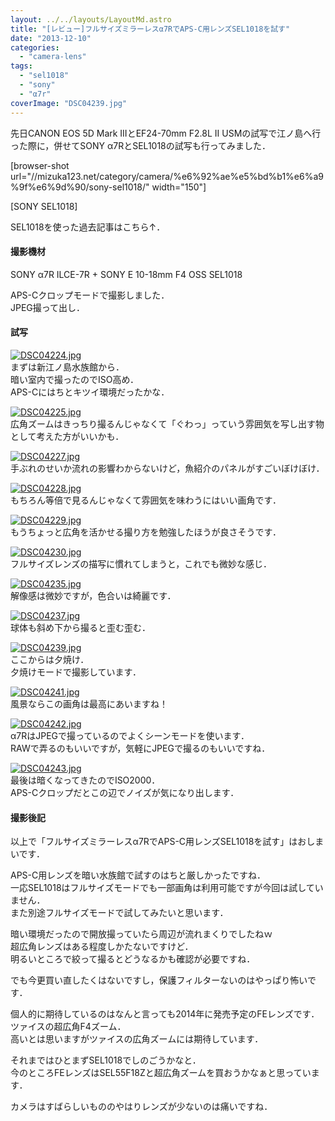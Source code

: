 ```yaml
---
layout: ../../layouts/LayoutMd.astro
title: "[レビュー]フルサイズミラーレスα7RでAPS-C用レンズSEL1018を試す"
date: "2013-12-10"
categories: 
  - "camera-lens"
tags: 
  - "sel1018"
  - "sony"
  - "α7r"
coverImage: "DSC04239.jpg"
---
```


先日CANON EOS 5D Mark IIIとEF24-70mm F2.8L II USMの試写で江ノ島へ行った際に，併せてSONY α7RとSEL1018の試写も行ってみました．

\[browser-shot url="//mizuka123.net/category/camera/%e6%92%ae%e5%bd%b1%e6%a9%9f%e6%9d%90/sony-sel1018/" width="150"\]

[SONY SEL1018]

SEL1018を使った過去記事はこちら↑．

#### 撮影機材

SONY α7R ILCE-7R + SONY E 10-18mm F4 OSS SEL1018

APS-Cクロップモードで撮影しました．  
JPEG撮って出し．

#### 試写

[![DSC04224.jpg](/archive/images/11262246655_592500d7ff_b.jpg)](http://www.flickr.com/photos/67522130@N08/11262246655/ "DSC04224.jpg")  
まずは新江ノ島水族館から．  
暗い室内で撮ったのでISO高め．  
APS-Cにはちとキツイ環境だったかな．

[![DSC04225.jpg](/archive/images/11262249845_1c443e5898_b.jpg)](http://www.flickr.com/photos/67522130@N08/11262249845/ "DSC04225.jpg")  
広角ズームはきっちり撮るんじゃなくて「ぐわっ」っていう雰囲気を写し出す物として考えた方がいいかも．

[![DSC04227.jpg](/archive/images/11262297144_5bd421be09_b.jpg)](http://www.flickr.com/photos/67522130@N08/11262297144/ "DSC04227.jpg")  
手ぶれのせいか流れの影響わからないけど，魚紹介のパネルがすごいぼけぼけ．


[![DSC04228.jpg](/archive/images/11262300534_0b52d931fa_b.jpg)](http://www.flickr.com/photos/67522130@N08/11262300534/ "DSC04228.jpg")  
もちろん等倍で見るんじゃなくて雰囲気を味わうにはいい画角です．

[![DSC04229.jpg](/archive/images/11262303054_e38196869e_b.jpg)](http://www.flickr.com/photos/67522130@N08/11262303054/ "DSC04229.jpg")  
もうちょっと広角を活かせる撮り方を勉強したほうが良さそうです．

[![DSC04230.jpg](/archive/images/11262305864_fd2798fed7_b.jpg)](http://www.flickr.com/photos/67522130@N08/11262305864/ "DSC04230.jpg")  
フルサイズレンズの描写に慣れてしまうと，これでも微妙な感じ．

[![DSC04235.jpg](/archive/images/11262263295_5a18014b9f_b.jpg)](http://www.flickr.com/photos/67522130@N08/11262263295/ "DSC04235.jpg")  
解像感は微妙ですが，色合いは綺麗です．

[![DSC04237.jpg](/archive/images/11262297276_cc98250d9d_b.jpg)](http://www.flickr.com/photos/67522130@N08/11262297276/ "DSC04237.jpg")  
球体も斜め下から撮ると歪む歪む．

[![DSC04239.jpg](/archive/images/11262299416_c3553462ce_b.jpg)](http://www.flickr.com/photos/67522130@N08/11262299416/ "DSC04239.jpg")  
ここからは夕焼け．  
夕焼けモードで撮影しています．

[![DSC04241.jpg](/archive/images/11262302276_eb41fa088e_b.jpg)](http://www.flickr.com/photos/67522130@N08/11262302276/ "DSC04241.jpg")  
風景ならこの画角は最高にあいますね！

[![DSC04242.jpg](/archive/images/11262305246_d661ffe04b_b.jpg)](http://www.flickr.com/photos/67522130@N08/11262305246/ "DSC04242.jpg")  
α7RはJPEGで撮っているのでよくシーンモードを使います．  
RAWで弄るのもいいですが，気軽にJPEGで撮るのもいいですね．

[![DSC04243.jpg](/archive/images/11262362553_594c1d0a3f_b.jpg)](http://www.flickr.com/photos/67522130@N08/11262362553/ "DSC04243.jpg")  
最後は暗くなってきたのでISO2000．  
APS-Cクロップだとこの辺でノイズが気になり出します．

#### 撮影後記

以上で「フルサイズミラーレスα7RでAPS-C用レンズSEL1018を試す」はおしまいです．

APS-C用レンズを暗い水族館で試すのはちと厳しかったですね．  
一応SEL1018はフルサイズモードでも一部画角は利用可能ですが今回は試していません．  
また別途フルサイズモードで試してみたいと思います．

暗い環境だったので開放撮っていたら周辺が流れまくりでしたねｗ  
超広角レンズはある程度しかたないですけど．  
明るいところで絞って撮るとどうなるかも確認が必要ですね．

でも今更買い直したくはないですし，保護フィルターないのはやっぱり怖いです．

個人的に期待しているのはなんと言っても2014年に発売予定のFEレンズです． 
ツァイスの超広角F4ズーム．  
高いとは思いますがツァイスの広角ズームには期待しています．

それまではひとまずSEL1018でしのごうかなと．  
今のところFEレンズはSEL55F18Zと超広角ズームを買おうかなぁと思っています．

<div data-vc_mylinkbox_id="889333385"></div>

<div data-vc_mylinkbox_id="889333386"></div>

カメラはすばらしいもののやはりレンズが少ないのは痛いですね．
